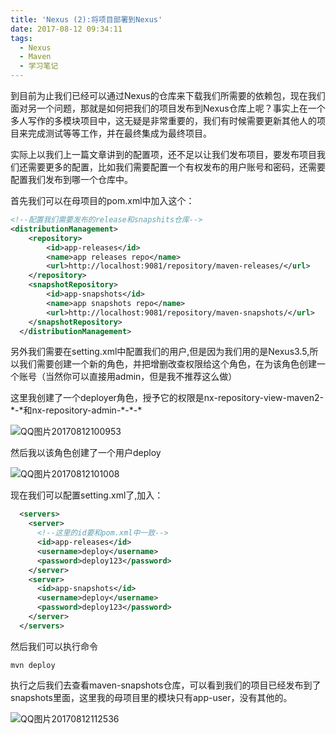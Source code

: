 ```yaml
---
title: 'Nexus (2):将项目部署到Nexus'
date: 2017-08-12 09:34:11
tags:
  - Nexus
  - Maven
  - 学习笔记
---
```


  到目前为止我们已经可以通过Nexus的仓库来下载我们所需要的依赖包，现在我们面对另一个问题，那就是如何把我们的项目发布到Nexus仓库上呢？事实上在一个多人写作的多模块项目中，这无疑是非常重要的，我们有时候需要更新其他人的项目来完成测试等等工作，并在最终集成为最终项目。

  实际上以我们上一篇文章讲到的配置项，还不足以让我们发布项目，要发布项目我们还需要更多的配置，比如我们需要配置一个有权发布的用户账号和密码，还需要配置我们发布到哪一个仓库中。

<!--more-->

  首先我们可以在母项目的pom.xml中加入这个：

```xml
<!--配置我们需要发布的release和snapshits仓库--> 
<distributionManagement>
  	<repository>
  		<id>app-releases</id>
  		<name>app releases repo</name>
  		<url>http://localhost:9081/repository/maven-releases/</url>
  	</repository>
  	<snapshotRepository>
  		<id>app-snapshots</id>
  		<name>app snapshots repo</name>
  		<url>http://localhost:9081/repository/maven-snapshots/</url>
  	</snapshotRepository>
  </distributionManagement>
```

另外我们需要在setting.xml中配置我们的用户,但是因为我们用的是Nexus3.5,所以我们需要创建一个新的角色，并把增删改查权限给这个角色，在为该角色创建一个账号（当然你可以直接用admin，但是我不推荐这么做）

这里我创建了一个deployer角色，授予它的权限是nx-repository-view-maven2-\*-\*和nx-repository-admin-*-\*-\*

![QQ图片20170812100953](\img\QQ图片20170812100953.png)

然后我以该角色创建了一个用户deploy

![QQ图片20170812101008](\img\QQ图片20170812101008.png)

现在我们可以配置setting.xml了,加入：

```xml
  <servers>
    <server>
      <!--这里的id要和pom.xml中一致-->
      <id>app-releases</id>
      <username>deploy</username>
      <password>deploy123</password>
    </server>
    <server>
      <id>app-snapshots</id>
      <username>deploy</username>
      <password>deploy123</password>
    </server>
  </servers>
```

然后我们可以执行命令

`mvn deploy`

执行之后我们去查看maven-snapshots仓库，可以看到我们的项目已经发布到了snapshots里面，这里我的母项目里的模块只有app-user，没有其他的。

![QQ图片20170812112536](\img\QQ图片20170812112536.png)









